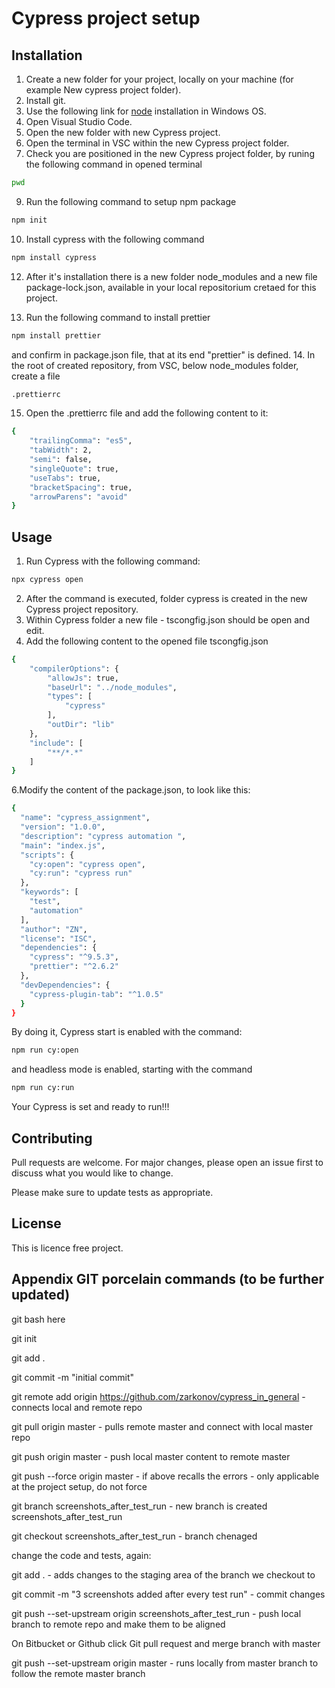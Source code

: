 # Cypress project setup



## Installation
1. Create a new folder for your project, locally on your machine (for example New cypress project folder).
2. Install git.
3. Use the following link for [node](https://nodejs.org/en/download/)  installation in Windows OS.
4. Open Visual Studio Code.
5. Open the new  folder with new Cypress project.
6. Open the terminal in VSC within the new Cypress project folder.
7. Check you are positioned in the new Cypress project folder, by runing the following command in opened terminal
```bash
pwd
```
9. Run the following command  to setup npm package
```bash
npm init
```
10. Install cypress with the following command
```bash
npm install cypress 
```
12. After it's installation there is a new folder node_modules and a new file package-lock.json, available in your local repositorium cretaed for this project. 

13. Run the following command to install prettier
```bash
npm install prettier
```
and confirm in package.json file, that at its end "prettier" is defined.
14. In the root of  created repository, from VSC, below node_modules folder, create a file
```bash
.prettierrc
```
15. Open the .prettierrc file and add the following content to it:
```bash
{
    "trailingComma": "es5",
    "tabWidth": 2,
    "semi": false,
    "singleQuote": true,
    "useTabs": true,
    "bracketSpacing": true,
    "arrowParens": "avoid"
}
```
## Usage
1. Run  Cypress with the following command:
```bash
npx cypress open
```
2. After the command is executed, folder cypress is created in the new Cypress project repository.
3. Within Cypress folder  a new file - tscongfig.json should be open and edit.
4. Add the following content to the opened file tscongfig.json
```bash
{
    "compilerOptions": {
        "allowJs": true,
        "baseUrl": "../node_modules",
        "types": [
            "cypress"
        ],
        "outDir": "lib"
    },
    "include": [
        "**/*.*"
    ]
}
```
6.Modify the content of the package.json, to look like this:
```bash
{
  "name": "cypress_assignment",
  "version": "1.0.0",
  "description": "cypress automation ",
  "main": "index.js",
  "scripts": {
    "cy:open": "cypress open",
    "cy:run": "cypress run"
  },
  "keywords": [
    "test",
    "automation"
  ],
  "author": "ZN",
  "license": "ISC",
  "dependencies": {
    "cypress": "^9.5.3",
    "prettier": "^2.6.2"
  },
  "devDependencies": {
    "cypress-plugin-tab": "^1.0.5"
  }
}
```
By doing it, Cypress start is enabled with the command:
```bash
npm run cy:open
```
and headless mode is enabled, starting with the command
```bash
npm run cy:run
```
Your Cypress is set and ready to run!!!

## Contributing
Pull requests are welcome. For major changes, please open an issue first to discuss what you would like to change.

Please make sure to update tests as appropriate.

## License
This is licence free project.

## Appendix GIT porcelain commands (to be further updated)
git bash here

git init

git add .

git commit -m "initial commit"

git remote add origin https://github.com/zarkonov/cypress_in_general  - connects local and remote repo

git pull origin master  - pulls remote master and connect with local master repo

git push origin master  - push local master content to remote master 

git push --force origin master    - if above recalls the errors - only applicable at the project setup, do not force

git branch screenshots_after_test_run  - new branch is created screenshots_after_test_run

git checkout screenshots_after_test_run  - branch chenaged

change the code and tests, again:

git add . - adds changes to the staging area of the branch we checkout to

git commit -m "3 screenshots added after every test run"   - commit changes

git push --set-upstream origin screenshots_after_test_run            - push local branch to remote repo and make them to be aligned

On Bitbucket or Github click Git pull request and merge branch with master

git push --set-upstream origin master                - runs locally from master branch to follow the remote master branch
                               


